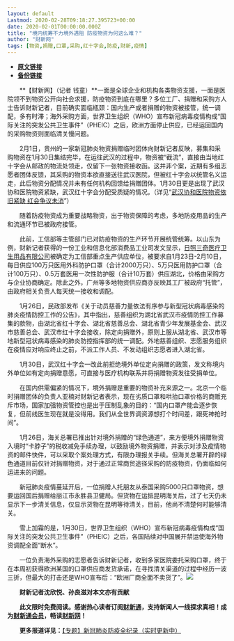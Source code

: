 ```yaml
---
layout: default
Lastmod: 2020-02-28T09:18:27.395723+00:00
date: 2020-02-01T00:00:00.000Z
title: "境内统筹不力境外遇阻 防疫物资为何这么难？"
author: "财新网"
tags: [物资,捐赠,口罩,采购,红十字会,防疫,财新,疫情]
---
```


* [**原文链接**](http://www.caixin.com/2020-02-01/101510420.html)
* [**备份链接**](https://web.archive.org/web/20200203160747/http://www.caixin.com/2020-02-01/101510420.html)


　　**【财新网】（记者 钱童）**一面是全球企业和机构各类物资支援，一面是医院领不到物资公开向社会求援，防疫物资到底在哪里？多位工厂、捐赠和采购方人士告诉财新记者，目前确实面临瓶颈：国内生产或者捐赠的物资被接管，统一调配，多有时滞；海外采购方面，世界卫生组织（WHO）宣布新冠病毒疫情构成“国际关注的突发公共卫生事件”（PHEIC）之后，欧洲方面停止供应，已经运回国内的采购物资则面临清关慢问题。

　　2月1日，贵州的一家新冠肺炎物资捐赠临时团体向财新记者反映，募集和采购物资在1月30日集结完毕，在运往武汉的过程中，物资被“截流”，直接由当地红十字会从邮政的物流处领走，仅留下一张物资接收函。这并非个案，近期有多组志愿者团体反馈，其采购的物资本欲直接送往武汉医院，但被红十字会以统管名义运走，此后物资分配情况并未有任何机构回馈给捐赠团体。1月30日更是出现了武汉协和医院物资紧缺，武汉红十字会分配受质疑的情况。（详见“[武汉协和医院物资依旧紧缺 红会争议未消](http://www.caixin.com/2020-02-01/101510056.html)”）

　　随着防疫物资成为重要战略物资，出于物资保障的考虑，多地防疫用品的生产和流通环节已被政府接管。

　　此前，工信部等主管部门已对防疫物资的生产环节开展统管统筹。以山东为例，财新记者获得的一份工业和信息化部消费品工业司发文显示，[日照三奇医疗卫生用品有限公司](http://search.caixin.com/search/%E6%97%A5%E7%85%A7%E4%B8%89%E5%A5%87%E5%8C%BB%E7%96%97%E5%8D%AB%E7%94%9F%E7%94%A8%E5%93%81%E6%9C%89%E9%99%90%E5%85%AC%E5%8F%B8.html)被确定为工信部重点生产供应单位，被要求自1月23日-2月10日，每日供应100万只医用外科防护口罩（合计2000万只）、5万只医用防护口罩（合计100万只）、0.5万套医用一次性防护服（合计10万套）供应湖北，价格由采购方与企业协商确定。除此之外，广州等多地物资供应商亦反映其工厂被政府“托管”，由政府相关负责人每天统一接收和调配。

　　1月26日，民政部发布《关于动员慈善力量依法有序参与新型冠状病毒感染的肺炎疫情防控工作的公告》，其中指出，慈善组织为湖北省武汉市疫情防控工作募集的款物，由湖北省红十字会、湖北省慈善总会、湖北省青少年发展基金会、武汉市慈善总会、武汉市红十字会接收，除定向捐赠外，原则上服从湖北省、武汉市等地新型冠状病毒感染的肺炎防控指挥部的统一调配。外地慈善组织、志愿服务组织在疫情应对响应终止之前，不派工作人员、不发动组织志愿者进入湖北省。

　　1月30日，武汉红十字会一改此前拒绝境外单位定向捐赠的政策，发文称境内外单位如有定向捐赠意愿，可直接与医疗机构联系并将捐赠物资发往受捐单位。

　　在国内供需偏紧的情况下，境外捐赠是重要的物资补充来源之一。北京一个临时捐赠团体的负责人亚楠对财新记者表示，现在劣质口罩和哄抬口罩价格的商贩充斥市场，国家加强物资管控也是出于压制乱象的目的：“国内口罩产能会逐步恢复，但前线医生现在就是没得用。我们从全世界调资源想打个时间差，跟死神抢时间”。

　　1月26日，海关总署已推出针对境外捐赠的“绿色通道”，来方便境外捐赠物资入境时“卡脖子”的税收减免手续办理，以鼓励境外物资捐赠，并表示对涉及疫情物资的邮件快件，可以采取个案处理方式，有限办理报关手续。但海关总署开辟的绿色通道目前仅针对捐赠物资，对于通过正常商贸途径采购的防疫物资，仍面临如何运进来的问题。

　　新冠肺炎疫情蔓延开后，一位捐赠人托朋友从泰国采购5000只口罩物资，想要运回国后捐赠给丽江市永胜县卫健局。但货物在运抵昆明海关后，过了七天仍未显示下一步清关信息，仅显示货物在昆明等待清关，目前，他尚不清楚何时能够清关。

　　雪上加霜的是，1月30日，世界卫生组织（WHO）宣布新冠病毒疫情构成“国际关注的突发公共卫生事件”（PHEIC）之后，各国陆续对中国展开禁运使海外物资调配全面“断水”。

　　一位负责海外采购的志愿者告诉财新记者，收到多家医院委托采购口罩，终于在本周初获得欧洲某国的口罩供应商发货承诺，在寻找清关渠道的过程中经历一波三折，但最大的打击还是WHO宣布后：“欧洲厂商全面不卖货了”。[![](/images/post/d02a42d9cb3dec9320e5f550278911c7.ico)](http://www.caixin.com/2020-02-01/101510420.html)

　　**财新记者沈欣悦、孙良滋对本文亦有贡献**

　　**此文限时免费阅读。感谢热心读者订阅[财新通](http://mall.caixin.com/mall/web/product/product.html?id=733&originReferrer=appfree&channelSource=appfree)，支持新闻人一线探求真相！成为[财新通会员](http://mall.caixin.com/mall/web/list/list.html?type=127&originReferrer=appfree&channelSource=appfree)，畅读[财新网](https://datayi.cn/1lnZaaidYRRn)！**

　　**更多报道详见：**[【专题】新冠肺炎防疫全纪录（实时更新中）](http://m.app.caixin.com/m_topic_detail/1473.html)

